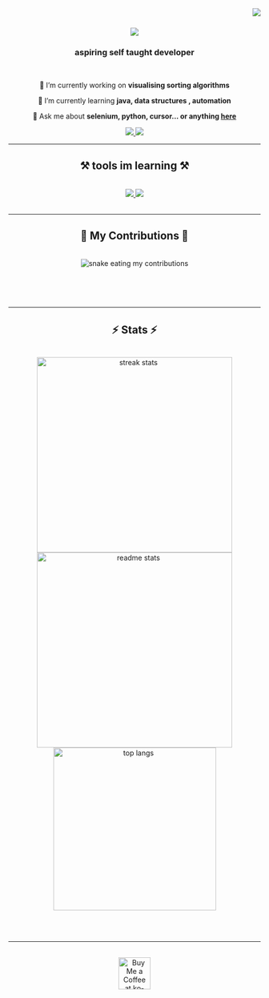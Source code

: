 <img align="right" src="https://visitor-badge.laobi.icu/badge?page_id=NolanMastro.NolanMastro" />

<h1 align="center">
    <img src="https://readme-typing-svg.herokuapp.com/?font=Righteous&size=35&center=true&vCenter=true&width=500&height=70&duration=4000&lines=Welcome.+👋;+my+names+Nolan;" />
</h1>

<h3 align="center">aspiring self taught developer</h3>

<br/>

<div align="center">
 
 🔭 I’m currently working on **visualising sorting algorithms**
 
 🌱 I’m currently learning **java, data structures , automation**

💬 Ask me about **selenium, python, cursor... or anything [here](https://github.com/NolanMastro/NolanMastro/issues)**


 </div>

 <div align="center"> 
  <a href="mailto:nolandmasto@gmail.com">
    <img src="https://img.shields.io/badge/Gmail-333333?style=for-the-badge&logo=gmail&logoColor=red" />
  </a>
  <a href="https://www.linkedin.com/in/nolan-mastrodicasa-3329b122b/" target="_blank">
    <img src="https://img.shields.io/badge/LinkedIn-0077B5?style=for-the-badge&logo=linkedin&logoColor=white" target="_blank" />
  </a>
</div>

 <hr/>

<h2 align="center">⚒️ tools im learning ⚒️</h2>
<br/>
<div align="center">
    <a href="https://skillicons.dev">
        <img src="https://skillicons.dev/icons?i=py,cpp,bots,java,kali,github,selenium,ps,git,docker" />
        <img src="https://skillicons.dev/icons?i=github,rasberrypi,selenium,vscode,androidstudio,arduino" /><br>
    </a>
</div>

<br/>
<hr/>

<div align="center">
  <h2>🐍 My Contributions 🐍</h2>
  <br>
  <img alt="snake eating my contributions" src="https://raw.githubusercontent.com/NolanMasto/NolanMastro/output/github-contribution-grid-snake.svg" />
  
  <br/><br/><br/>
</div>

<hr/>

<h2 align="center">⚡ Stats ⚡</h2>
<br>
<div align=center>
  <img width=390 src="https://github-readme-stats-zeta-lemon.vercel.app/?user=NolanMastor&count_private=true&theme=react&border_radius=10" alt="streak stats"/>
  <img width=390 src="https://github-readme-stats-zeta-lemon.vercel.app/api?username=NolanMastro&count_private=true&show_icons=true&theme=react&rank_icon=github&border_radius=10" alt="readme stats" />
  <br/>
  <img width=325 align="center" src="https://github-readme-stats-zeta-lemon.vercel.app/api/top-langs/?username=NolanMastro&hide=HTML&langs_count=8&layout=compact&theme=react&border_radius=10&size_weight=0.5&count_weight=0.5&exclude_repo=github-readme-stats" alt="top langs" />
</div>

<br/><br/>

<hr/>

<br/>

<div align="center">
<a href='https://ko-fi.com/V7V4RAK9C' target='_blank'><img height='64' style='border:0px;height:64px;' src='https://storage.ko-fi.com/cdn/kofi1.png?v=3' border='0' alt='Buy Me a Coffee at ko-fi.com' /></a>
</div>

<br/>
